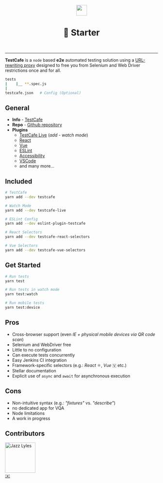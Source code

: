 <div style="text-align:center;">
  <img src="https://testcafe-discuss.devexpress.com/uploads/default/original/1X/c3e487471d9ef2e270385aa2650998425ed4b1ef.png" style="height:35px;"/>
  <br>
  <h1>💖 Starter</h1>
  <br>
</div>

---
**TestCafe** is a `node` based **e2e** automated testing solution using a [URL-rewriting proxy](https://github.com/DevExpress/testcafe-hammerhead "More Info") designed to free you from Selenium and Web Driver restrictions once and for all.

```bash
tests
|    |__ **.spec.js
|
testcafe.json   # Config (Optional)
```

## General
- **Info** - <a href="http://devexpress.github.io/testcafe/">TestCafe</a>
- **Repo** - <a href="https://github.com/DevExpress/testcafe">Github repository</a>
- **Plugins**
  - <a href="https://github.com/DevExpress/testcafe-live">TestCafe Live</a> (_add - watch mode_)
  - <a href="https://github.com/DevExpress/testcafe-react-selectors">React</a>
  - <a href="https://github.com/DevExpress/testcafe-vue-selectors">Vue</a>
  - <a href="https://github.com/miherlosev/eslint-plugin-testcafe">ESLint</a>
  - <a href="https://github.com/helen-dikareva/axe-testcafe">Accessibility</a>
  - <a href="https://github.com/romanresh/vscode-testcafe">VSCode</a>
  - and many more...

## Included
```bash
# TestCafe
yarn add --dev testcafe

# Watch Mode
yarn add --dev testcafe-live

# ESLint Config
yarn add --dev eslint-plugin-testcafe

# React Selectors
yarn add --dev testcafe-react-selectors

# Vue Selectors
yarn add --dev testcafe-vue-selectors
```
## Get Started
```bash
# Run tests
yarn test

# Run tests in watch mode
yarn test:watch

# Run mobile tests
yarn test:device
```

## Pros
- Cross-browser support (even _IE_ _+ physical mobile devices via QR code scan_)
- Selenium and WebDriver free
- Little to no configuration
- Can execute tests concurrently
- Easy Jenkins CI integration
- Framework-specific selectors (e.g.: _React_ ⚛️, _Vue_ 🇻 etc.)
- Stellar documentation
- Explicit use of `async` and `await` for asynchronous execution

## Cons
- Non-intuitive syntax (e.g.: _"fixtures"_ vs. _"describe"_)
- no dedicated app for VQA
- Node limitations
- A work in progress

## Contributors
[<img src="https://avatars3.githubusercontent.com/u/10368585?s=460&v=4" alt="Jazz Lyles" width="100px;" />](https:/github.com/existenzial)<br />
[✉️](mailto:ripley36706@gmail.com)
